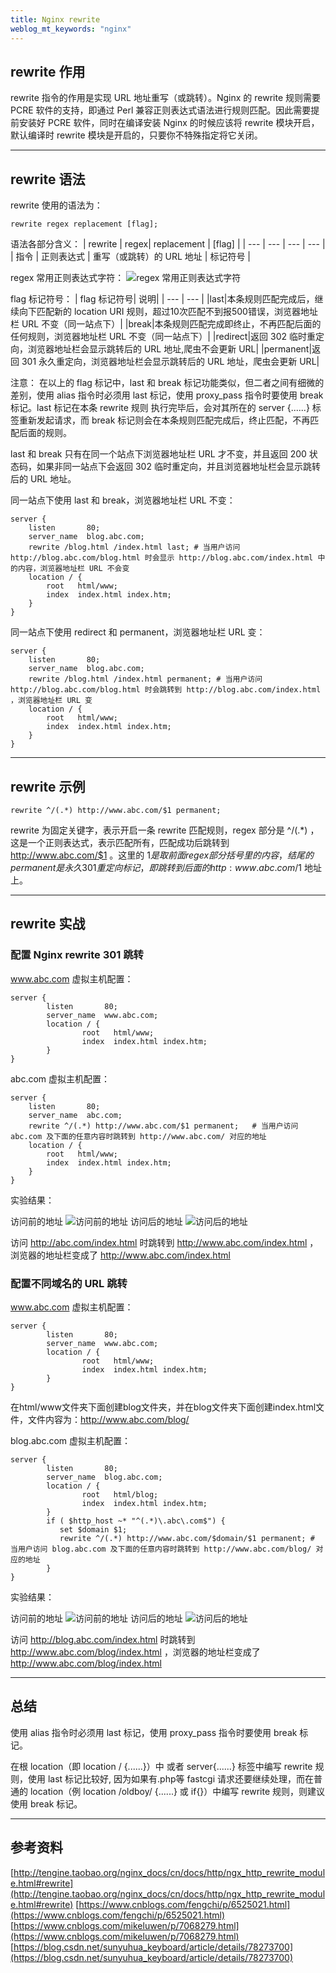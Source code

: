 ```yaml
---
title: Nginx rewrite 
weblog_mt_keywords: "nginx"
---
```


## rewrite 作用

rewrite 指令的作用是实现 URL 地址重写（或跳转）。Nginx 的 rewrite 规则需要 PCRE 软件的支持，即通过 Perl 兼容正则表达式语法进行规则匹配。因此需要提前安装好 PCRE 软件，同时在编译安装 Nginx 的时候应该将 rewrite 模块开启，默认编译时 rewrite 模块是开启的，只要你不特殊指定将它关闭。

----------

## rewrite 语法

rewrite 使用的语法为：

``` vim
rewrite regex replacement [flag];
```
语法各部分含义：
| rewrite | regex| replacement | [flag] |
| --- | --- | --- | --- |
| 指令 | 正则表达式 | 重写（或跳转）的 URL 地址 | 标记符号 |

regex 常用正则表达式字符：
![regex 常用正则表达式字符](http://pb4ob7u50.bkt.clouddn.com/xiaoshujiang/2018724/1532414035037.png)

flag 标记符号：
| flag 标记符号| 说明|
| --- | --- |
|last|本条规则匹配完成后，继续向下匹配新的 location URI 规则，超过10次匹配不到报500错误，浏览器地址栏 URL 不变（同一站点下）|
|break|本条规则匹配完成即终止，不再匹配后面的任何规则，浏览器地址栏 URL 不变（同一站点下）|
|redirect|返回 302 临时重定向，浏览器地址栏会显示跳转后的 URL 地址,爬虫不会更新 URL|
|permanent|返回 301 永久重定向，浏览器地址栏会显示跳转后的 URL 地址，爬虫会更新 URL|

注意：
在以上的 flag 标记中，last 和 break 标记功能类似，但二者之间有细微的差别，使用 alias 指令时必须用 last 标记，使用 proxy_pass 指令时要使用 break 标记。last 标记在本条 rewrite 规则 执行完毕后，会对其所在的 server {......} 标签重新发起请求，而 break 标记则会在本条规则匹配完成后，终止匹配，不再匹配后面的规则。

last 和 break 只有在同一个站点下浏览器地址栏 URL 才不变，并且返回 200 状态码，如果非同一站点下会返回 302 临时重定向，并且浏览器地址栏会显示跳转后的 URL 地址。


同一站点下使用 last 和 break，浏览器地址栏 URL 不变：
``` vim
server {
    listen       80;
    server_name  blog.abc.com;
    rewrite /blog.html /index.html last; # 当用户访问 http://blog.abc.com/blog.html 时会显示 http://blog.abc.com/index.html 中的内容，浏览器地址栏 URL 不会变
    location / {
        root   html/www;
        index  index.html index.htm;
    }
}
```
同一站点下使用 redirect 和 permanent，浏览器地址栏 URL 变：

``` vim
server {
    listen       80;
    server_name  blog.abc.com;
    rewrite /blog.html /index.html permanent; # 当用户访问 http://blog.abc.com/blog.html 时会跳转到 http://blog.abc.com/index.html ，浏览器地址栏 URL 变
    location / {
        root   html/www;
        index  index.html index.htm;
    }
}
```

----------


## rewrite 示例

``` vim
rewrite ^/(.*) http://www.abc.com/$1 permanent;
```

rewrite 为固定关键字，表示开启一条 rewrite 匹配规则，regex 部分是 ^/(.*) ，这是一个正则表达式，表示匹配所有，匹配成功后跳转到 http://www.abc.com/$1 。这里的 $1 是取前面 regex 部分括号里的内容，结尾的 permanent 是永久 301 重定向标记，即跳转到后面的 http:www.abc.com/$1 地址上。


----------


## rewrite 实战

### 配置 Nginx rewrite 301 跳转

www.abc.com 虚拟主机配置：

``` vim
server {
        listen       80;
        server_name  www.abc.com;
        location / {
                root   html/www;
                index  index.html index.htm;
        }
}
```

abc.com 虚拟主机配置：

``` vim
server {
    listen       80;
    server_name  abc.com;
    rewrite ^/(.*) http://www.abc.com/$1 permanent;   # 当用户访问 abc.com 及下面的任意内容时跳转到 http://www.abc.com/ 对应的地址
    location / {
        root   html/www;
        index  index.html index.htm;
    }
}
```

实验结果：

访问前的地址
![访问前的地址](http://pb4ob7u50.bkt.clouddn.com/xiaoshujiang/2018724/1532415995834.png)
访问后的地址
![访问后的地址](http://pb4ob7u50.bkt.clouddn.com/xiaoshujiang/2018724/1532415952051.png)

访问 http://abc.com/index.html 时跳转到 http://www.abc.com/index.html ，浏览器的地址栏变成了 http://www.abc.com/index.html

### 配置不同域名的 URL 跳转

www.abc.com 虚拟主机配置：

``` vim
server {
        listen       80;
        server_name  www.abc.com;
        location / {
                root   html/www;
                index  index.html index.htm;
        }
}
```

在html/www文件夹下面创建blog文件夹，并在blog文件夹下面创建index.html文件，文件内容为：http://www.abc.com/blog/ 

blog.abc.com 虚拟主机配置：

``` vim
server {
        listen       80;
        server_name  blog.abc.com;
        location / {
                root   html/blog;
                index  index.html index.htm;
        }
        if ( $http_host ~* "^(.*)\.abc\.com$") {
           set $domain $1;
           rewrite ^/(.*) http://www.abc.com/$domain/$1 permanent; # 当用户访问 blog.abc.com 及下面的任意内容时跳转到 http://www.abc.com/blog/ 对应的地址
        }
}
```

实验结果：

访问前的地址
![访问前的地址](http://pb4ob7u50.bkt.clouddn.com/xiaoshujiang/2018724/1532422569395.png)
访问后的地址
![访问后的地址](http://pb4ob7u50.bkt.clouddn.com/xiaoshujiang/2018724/1532422632041.png)

访问 http://blog.abc.com/index.html 时跳转到 http://www.abc.com/blog/index.html ，浏览器的地址栏变成了 http://www.abc.com/blog/index.html


----------


## 总结

使用 alias 指令时必须用 last 标记，使用 proxy_pass 指令时要使用 break 标记。

在根 location（即 location / {......}）中 或者 server{......} 标签中编写 rewrite 规则，使用 last 标记比较好, 因为如果有.php等 fastcgi 请求还要继续处理，而在普通的 location（例 location /oldboy/ {......} 或 if{}）中编写 rewrite 规则，则建议使用 break 标记。


----------


## 参考资料

[http://tengine.taobao.org/nginx_docs/cn/docs/http/ngx_http_rewrite_module.html#rewrite](http://tengine.taobao.org/nginx_docs/cn/docs/http/ngx_http_rewrite_module.html#rewrite)
[https://www.cnblogs.com/fengchi/p/6525021.html](https://www.cnblogs.com/fengchi/p/6525021.html)
[https://www.cnblogs.com/mikeluwen/p/7068279.html](https://www.cnblogs.com/mikeluwen/p/7068279.html)
[https://blog.csdn.net/sunyuhua_keyboard/article/details/78273700](https://blog.csdn.net/sunyuhua_keyboard/article/details/78273700)